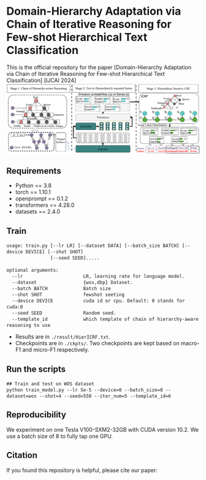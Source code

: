
# Domain-Hierarchy Adaptation via Chain of Iterative Reasoning for Few-shot Hierarchical Text Classification

This is the official repository for the paper
[Domain-Hierarchy Adaptation via Chain of Iterative Reasoning for Few-shot Hierarchical Text Classification] [IJCAI 2024]
![DataConstruction](./overview.png)
## Requirements

* Python == 3.8
* torch == 1.10.1
* openprompt == 0.1.2
* transformers == 4.28.0
* datasets == 2.4.0

## Train

```
usage: train.py [--lr LR] [--dataset DATA] [--batch_size BATCH] [--device DEVICE] [--shot SHOT]
                [--seed SEED].....

optional arguments:
  --lr                      LR, learning rate for language model.                   
  --dataset                 {wos,dbp} Dataset.
  --batch BATCH             Batch size
  --shot SHOT               fewshot seeting
  --device DEVICE           cuda id or cpu. Default: 0 stands for cuda:0
  --seed SEED               Random seed.
  --template_id             which template of chain of hierarchy-aware reasoning to use
```

- Results are in `./result/HierICRF.txt`.
- Checkpoints are in `./ckpts/`. Two checkpoints are kept based on macro-F1 and micro-F1 respectively.

## Run the scripts
```shell
## Train and test on WOS dataset
python train_model.py --lr 5e-5 --device=0 --batch_size=8 --dataset=wos --shot=4 --seed=550 --iter_num=5 --template_id=6
```

## Reproducibility

We experiment on one Tesla V100-SXM2-32GB with CUDA version $10.2$. We use a batch size of $8$ to fully tap one GPU.

## Citation
If you found this repository is helpful, please cite our paper:
```

```
